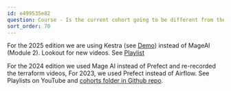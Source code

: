 ```yaml
---
id: e499535e82
question: Course - Is the current cohort going to be different from the previous cohort?
sort_order: 70
---
```


For the 2025 edition we are using Kestra (see [Demo](https://www.youtube.com/watch?v=R0JAFvDCmSY)) instead of MageAI (Module 2). Lookout for new videos. See [Playlist](https://www.youtube.com/playlist?list=PLEK3H8YwZn1oPPShk2p5k3E9vO-gPnUCf)

For the 2024 edition we used Mage AI instead of Prefect and re-recorded the terraform videos, For 2023, we used Prefect instead of Airflow. See Playlists on YouTube and [cohorts folder in Github repo](https://github.com/DataTalksClub/data-engineering-zoomcamp/tree/main/cohorts).

